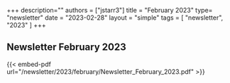 +++
description=""
authors = ["jstarr3"]
title = "February 2023"
type= "newsletter"
date = "2023-02-28"
layout = "simple"
tags = [
    "newsletter",
    "2023"
]
+++

## Newsletter February 2023

{{< embed-pdf url="/newsletter/2023/february/Newsletter_February_2023.pdf" >}}

